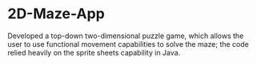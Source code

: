 # 2D-Maze-App
Developed a top-down two-dimensional puzzle game, which allows the user to use functional movement capabilities to solve the maze; the code relied heavily on the sprite sheets capability in Java. 
